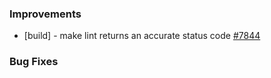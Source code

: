 ### Improvements

- [build] - make lint returns an accurate status code 
  [#7844](https://github.com/pulumi/pulumi/pull/7844)

### Bug Fixes

